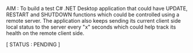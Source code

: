 AIM : To build a test C# .NET Desktop application that could have UPDATE, RESTART and SHUTDOWN functions which could be controlled using a remote server.
The application also keeps sending its current client side local status to the server every "x" seconds which could help track its health on the remote client side.

[ STATUS : PENDING ]
